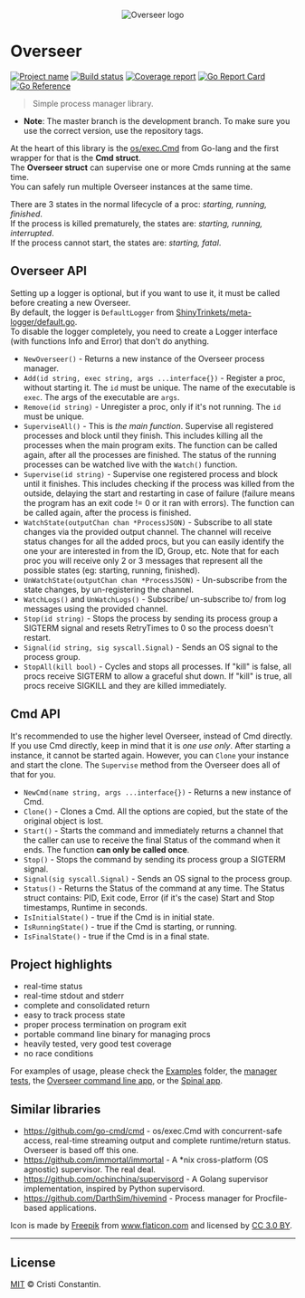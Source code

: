 <div align="center">
  <br/>
  <img src="https://raw.githubusercontent.com/ShinyTrinkets/overseer/master/logo.png" alt="Overseer logo">
  <br/>
</div>

# Overseer

[![Project name][project-img]][project-url]
[![Build status][build-img]][build-url]
[![Coverage report][cover-img]][cover-url]
[![Go Report Card][goreport-img]][goreport-url]
[![Go Reference][goref-img]][goref-url]

> Simple process manager library.


* **Note**: The master branch is the development branch. To make sure you use the correct version, use the repository tags.

At the heart of this library is the [os/exec.Cmd](https://golang.org/pkg/os/exec/#Cmd) from Go-lang and the first wrapper for that is the **Cmd struct**.<br/>
The **Overseer struct** can supervise one or more Cmds running at the same time.<br/>
You can safely run multiple Overseer instances at the same time.

There are 3 states in the normal lifecycle of a proc: *starting, running, finished*.<br/>
If the process is killed prematurely, the states are: *starting, running, interrupted*.<br/>
If the process cannot start, the states are: *starting, fatal*.


## Overseer API

Setting up a logger is optional, but if you want to use it, it must be called before creating a new Overseer.<br/>
By default, the logger is `DefaultLogger` from [ShinyTrinkets/meta-logger/default.go](https://github.com/ShinyTrinkets/meta-logger/blob/master/default.go).<br/>
To disable the logger completely, you need to create a Logger interface (with functions Info and Error) that don't do anything.

* `NewOverseer()` - Returns a new instance of the Overseer process manager.
* `Add(id string, exec string, args ...interface{})` - Register a proc, without starting it. The `id` must be unique. The name of the executable is `exec`. The args of the executable are `args`.
* `Remove(id string)` - Unregister a proc, only if it's not running. The `id` must be unique.
* `SuperviseAll()` - This is *the main function*. Supervise all registered processes and block until they finish. This includes killing all the processes when the main program exits. The function can be called again, after all the processes are finished. The status of the running processes can be watched live with the `Watch()` function.
* `Supervise(id string)` - Supervise one registered process and block until it finishes. This includes checking if the process was killed from the outside, delaying the start and restarting in case of failure (failure means the program has an exit code != 0 or it ran with errors). The function can be called again, after the process is finished.
* `WatchState(outputChan chan *ProcessJSON)` - Subscribe to all state changes via the provided output channel. The channel will receive status changes for all the added procs, but you can easily identify the one your are interested in from the ID, Group, etc. Note that for each proc you will receive only 2 or 3 messages that represent all the possible states (eg: starting, running, finished).
* `UnWatchState(outputChan chan *ProcessJSON)` - Un-subscribe from the state changes, by un-registering the channel.
* `WatchLogs()` and `UnWatchLogs()` - Subscribe/ un-subscribe to/ from log messages using the provided channel.
* `Stop(id string)` - Stops the process by sending its process group a SIGTERM signal and resets RetryTimes to 0 so the process doesn't restart.
* `Signal(id string, sig syscall.Signal)` - Sends an OS signal to the process group.
* `StopAll(kill bool)` - Cycles and stops all processes. If "kill" is false, all procs receive SIGTERM to allow a graceful shut down. If "kill" is true, all procs receive SIGKILL and they are killed immediately.

## Cmd API

It's recommended to use the higher level Overseer, instead of Cmd directly.<br/>
If you use Cmd directly, keep in mind that it is *one use only*. After starting a instance, it cannot be started again. However, you can `Clone` your instance and start the clone. The `Supervise` method from the Overseer does all of that for you.

* `NewCmd(name string, args ...interface{})` - Returns a new instance of Cmd.
* `Clone()` - Clones a Cmd. All the options are copied, but the state of the original object is lost.
* `Start()` - Starts the command and immediately returns a channel that the caller can use to receive the final Status of the command when it ends. The function **can only be called once**.
* `Stop()` - Stops the command by sending its process group a SIGTERM signal.
* `Signal(sig syscall.Signal)` - Sends an OS signal to the process group.
* `Status()` - Returns the Status of the command at any time. The Status struct contains: PID, Exit code, Error (if it's the case) Start and Stop timestamps, Runtime in seconds.
* `IsInitialState()` - true if the Cmd is in initial state.
* `IsRunningState()` - true if the Cmd is starting, or running.
* `IsFinalState()` - true if the Cmd is in a final state.


## Project highlights

* real-time status
* real-time stdout and stderr
* complete and consolidated return
* easy to track process state
* proper process termination on program exit
* portable command line binary for managing procs
* heavily tested, very good test coverage
* no race conditions


For examples of usage, please check the [Examples](examples/) folder, the [manager tests](manager_test.go), the [Overseer command line app](cmd/cmd.go), or the [Spinal app](https://github.com/ShinyTrinkets/spinal/blob/master/main.go).


## Similar libraries

* https://github.com/go-cmd/cmd - os/exec.Cmd with concurrent-safe access, real-time streaming output and complete runtime/return status. Overseer is based off this one.
* https://github.com/immortal/immortal - A *nix cross-platform (OS agnostic) supervisor. The real deal.
* https://github.com/ochinchina/supervisord - A Golang supervisor implementation, inspired by Python supervisord.
* https://github.com/DarthSim/hivemind - Process manager for Procfile-based applications.


Icon is made by <a href="http://www.freepik.com" title="Freepik">Freepik</a> from <a href="https://www.flaticon.com/" title="Flaticon">www.flaticon.com</a> and licensed by <a href="http://creativecommons.org/licenses/by/3.0/" title="Creative Commons BY 3.0" target="_blank">CC 3.0 BY</a>.

-----

## License

[MIT](LICENSE) © Cristi Constantin.

[project-img]: https://badgen.net/badge/%E2%AD%90/Trinkets/4B0082
[project-url]: https://github.com/ShinyTrinkets
[build-img]: https://github.com/ShinyTrinkets/overseer/workflows/Overseer/badge.svg
[build-url]: https://github.com/ShinyTrinkets/overseer/actions
[cover-img]: https://codecov.io/gh/ShinyTrinkets/overseer/branch/master/graph/badge.svg?token=FmNqq2cP71
[cover-url]: https://codecov.io/gh/ShinyTrinkets/overseer
[goreport-img]: https://goreportcard.com/badge/github.com/ShinyTrinkets/overseer
[goreport-url]: https://goreportcard.com/report/github.com/ShinyTrinkets/overseer
[goref-img]: https://pkg.go.dev/badge/github.com/ShinyTrinkets/overseer.svg
[goref-url]: https://pkg.go.dev/github.com/ShinyTrinkets/overseer
